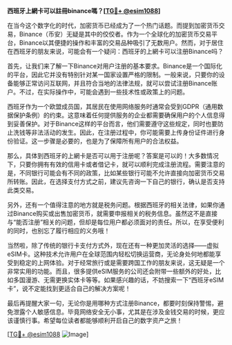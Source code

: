 **西班牙上網卡可以註冊binance嗎？[[TG💪+ @esim1088](https://t.me/s/esim1088)]**

在当今这个数字化的时代，加密货币已经成为了一个热门话题。而提到加密货币交易，Binance（币安）无疑是其中的佼佼者。作为一个全球化的加密货币交易平台，Binance以其便捷的操作和丰富的交易品种吸引了无数用户。然而，对于居住在西班牙的朋友来说，可能会有一个疑问：西班牙的上網卡可以注册Binance吗？

首先，让我们来了解一下Binance对用户注册的基本要求。Binance是一个国际化的平台，因此它并没有特别针对某一国家设置严格的限制。一般来说，只要你的设备能够正常访问互联网，并且符合当地的法律法规，就可以尝试注册Binance账户。不过，在实际操作中，可能会遇到一些技术性或政策上的问题。

西班牙作为一个欧盟成员国，其居民在使用网络服务时通常会受到GDPR（通用数据保护条例）的约束。这意味着任何提供服务的企业都需要确保用户的个人信息得到妥善保护。对于Binance这样的平台而言，他们需要遵守这些规定，同时也要防止洗钱等非法活动的发生。因此，在注册过程中，你可能需要上传身份证件进行身份验证。这一步骤是必要的，也是为了保障所有用户的合法权益。

那么，具体到西班牙的上網卡是否可以用于注册呢？答案是可以的！大多数情况下，只要你拥有有效的信用卡或者借记卡，就可以顺利完成注册流程。需要注意的是，不同银行可能会有不同的政策，比如某些银行可能不允许直接向加密货币交易所转账。因此，在选择支付方式之前，建议先咨询一下自己的银行，确认是否支持此类交易。

另外，还有一个值得注意的地方就是税务问题。根据西班牙的相关法律，如果你通过Binance购买或出售加密货币，就需要申报相关的税务信息。虽然这不是直接与“能否注册”相关的问题，但却是每位用户都必须面对的责任。所以，在享受便利的同时，也别忘了履行相应的义务哦！

当然啦，除了传统的银行卡支付方式外，现在还有一种更加灵活的选择——虚拟eSIM卡。这种技术允许用户在全球范围内轻松切换运营商，无论身处何地都能享受到稳定的上网体验。对于经常旅行或是需要跨国工作的朋友来说，这无疑是一个非常实用的功能。而且，很多提供eSIM服务的公司还会附带一些额外的好处，比如多国漫游、无需更换实体卡等等。如果感兴趣的话，不妨搜索一下“西班牙eSIM卡”，说不定能找到更适合自己的解决方案呢！

最后再提醒大家一句，无论你是用哪种方式注册Binance，都要时刻保持警惕，避免泄露个人敏感信息。毕竟网络安全无小事，尤其是在涉及金钱交易的时候，更应该谨慎行事。希望每位读者都能够顺利开启自己的数字资产之旅！

[[TG💪+ @esim1088](https://t.me/s/esim1088) ![Image](https://i.postimg.cc/4NQfJmqS/Snipaste-2025-05-13-00-14-12.png)]